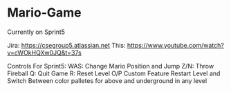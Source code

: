 # Mario-Game
Currently on Sprint5

Jira: https://csegroup5.atlassian.net
This:
https://www.youtube.com/watch?v=cWOkHQXw0JQ&t=37s

Controls For Sprint5:
WAS: Change Mario Position and Jump
Z/N: Throw Fireball
Q: Quit Game
R: Reset Level
O/P Custom Feature Restart Level and Switch Between color palletes for above and underground in any level
